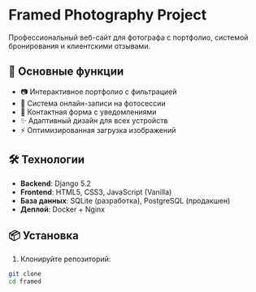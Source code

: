 # Framed Photography Project


Профессиональный веб-сайт для фотографа с портфолио, системой бронирования и клиентскими отзывами.

## 🚀 Основные функции

- 📷 Интерактивное портфолио с фильтрацией
- 📅 Система онлайн-записи на фотосессии
- 💌 Контактная форма с уведомлениями
- ✨ Адаптивный дизайн для всех устройств
- ⚡ Оптимизированная загрузка изображений

## 🛠 Технологии

- **Backend**: Django 5.2
- **Frontend**: HTML5, CSS3, JavaScript (Vanilla)
- **База данных**: SQLite (разработка), PostgreSQL (продакшен)
- **Деплой**: Docker + Nginx

## 📦 Установка

1. Клонируйте репозиторий:
```bash
git clone 
cd framed